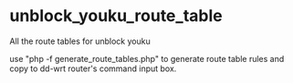 unblock_youku_route_table
=========================

All the route tables for unblock youku

use "php -f generate_route_tables.php" to generate route table rules and copy to dd-wrt router's command input box.
